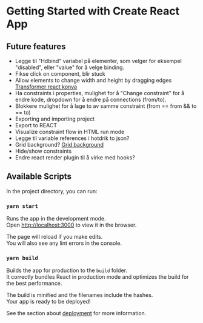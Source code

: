 # Getting Started with Create React App

## Future features
* Legge til "Hdbind" variabel på elementer, som velger for eksempel "disabled", eller "value" for å velge binding.
* Fikse click on component, blir stuck
* Allow elements to change width and height by dragging edges [Transformer react konva](https://konvajs.org/docs/react/Transformer.html)
* Ha constraints i properties, mulighet for å "Change constraint" for å endre kode, dropdown for å endre på connections (from/to).
* Blokkere mulighet for å lage to av samme constraint (from == from && to == to)
* Exporting and importing project
* Export to REACT
* Visualize constraint flow in HTML run mode
* Legge til variable references i hotdrik to json?
* Grid background? [Grid background](https://codepen.io/pierrebleroux/pen/gGpvxJ?editors=1010)
* Hide/show constraints
* Endre react render plugin til å virke med hooks?

## Available Scripts

In the project directory, you can run:

### `yarn start`

Runs the app in the development mode.\
Open [http://localhost:3000](http://localhost:3000) to view it in the browser.

The page will reload if you make edits.\
You will also see any lint errors in the console.

### `yarn build`

Builds the app for production to the `build` folder.\
It correctly bundles React in production mode and optimizes the build for the best performance.

The build is minified and the filenames include the hashes.\
Your app is ready to be deployed!

See the section about [deployment](https://facebook.github.io/create-react-app/docs/deployment) for more information.


